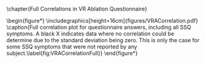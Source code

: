 \chapter{Full Correlations in VR Ablation Questionnaire}

\begin{figure*}
    \includegraphics[height=16cm]{figures/VRACorrelation.pdf}
    \caption{Full correlation plot for questionnaire answers, including all SSQ symptoms. A black X indicates data where no correlation could be determine due to the standard deviation being zero. This is only the case for some SSQ symptoms that were not reported by any subject.\label{fig:VRACorrelationFull}}
\end{figure*}


